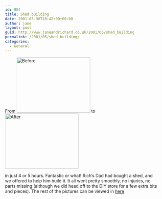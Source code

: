 ```yaml
---
id: 984
title: Shed building
date: 2001-05-30T18:42:00+00:00
author: jane
layout: post
guid: http://www.janeandrichard.co.uk/2001/05/shed_building
permalink: /2001/05/shed_building/
categories:
  - General
---
```

From <img src="http://farm3.static.flickr.com/2650/4090091175_876e507a50_m.jpg" width="240" height="180" alt="Before" /></img> to <img src="http://farm3.static.flickr.com/2614/4090857510_61ccecc3c2_m.jpg" width="240" height="180" alt="After" /></img>
  
in just 4 or 5 hours. Fantastic or what! Rich&#8217;s Dad had bought a shed, and we offered to help him build it. It all went pretty smoothly, no injuries, no parts missing (although we did head off to the DIY store for a few extra bits and pieces). The rest of the pictures can be viewed in [here](http://www.flickr.com/photos/janed/tags/royshed/l)